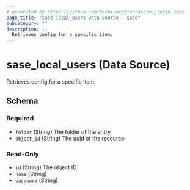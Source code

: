 ```yaml
---
# generated by https://github.com/hashicorp/terraform-plugin-docs
page_title: "sase_local_users Data Source - sase"
subcategory: ""
description: |-
  Retrieves config for a specific item.
---
```


# sase_local_users (Data Source)

Retrieves config for a specific item.



<!-- schema generated by tfplugindocs -->
## Schema

### Required

- `folder` (String) The folder of the entry
- `object_id` (String) The uuid of the resource

### Read-Only

- `id` (String) The object ID.
- `name` (String)
- `password` (String)


